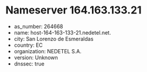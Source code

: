 # Nameserver 164.163.133.21

* as_number: 264668
* name: host-164-163-133-21.nedetel.net.
* city: San Lorenzo de Esmeraldas
* country: EC
* organization: NEDETEL S.A.
* version: Unknown
* dnssec: true
